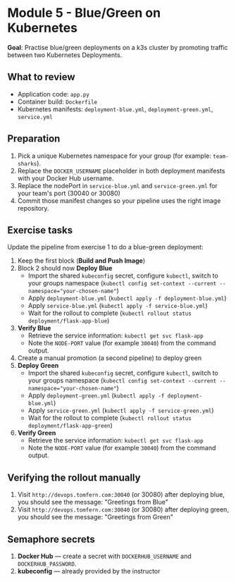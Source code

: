 # Module 5 - Blue/Green on Kubernetes

**Goal**: Practise blue/green deployments on a k3s cluster by promoting traffic between two Kubernetes Deployments.

## What to review

- Application code: `app.py`
- Container build: `Dockerfile`
- Kubernetes manifests: `deployment-blue.yml`, `deployment-green.yml`, `service.yml`

## Preparation

1. Pick a unique Kubernetes namespace for your group (for example: `team-sharks`).
2. Replace the `DOCKER_USERNAME` placeholder in both deployment manifests with your Docker Hub username.
3. Replace the nodePort in `service-blue.yml` and `service-green.yml` for your team's port (30040 or 30080)
4. Commit those manifest changes so your pipeline uses the right image repository.

## Exercise tasks

Update the pipeline from exercise 1 to do a blue-green deployment:

1. Keep the first block (**Build and Push Image**)
2. Block 2 should now **Deploy Blue**
   - Import the shared `kubeconfig` secret, configure `kubectl`, switch to your groups namespace (`kubectl config set-context --current --namespace="your-chosen-name"`)
   - Apply `deployment-blue.yml` (`kubectl apply -f deployment-blue.yml`)
   - Apply `service-blue.yml` (`kubectl apply -f service-blue.yml`)
   - Wait for the rollout to complete (`kubectl rollout status deployment/flask-app-blue`)
3. **Verify Blue**
   - Retrieve the service information: `kubectl get svc flask-app`
   - Note the `NODE-PORT` value (for example `30040`) from the command output.
4. Create a manual promotion (a second pipeline) to deploy green
5. **Deploy Green**
   - Import the shared `kubeconfig` secret, configure `kubectl`, switch to your groups namespace (`kubectl config set-context --current --namespace="your-chosen-name"`)
   - Apply `deployment-green.yml` (`kubectl apply -f deployment-blue.yml`)
   - Apply `service-green.yml` (`kubectl apply -f service-green.yml`)
   - Wait for the rollout to complete (`kubectl rollout status deployment/flask-app-green`)
6. **Verify Green**
   - Retrieve the service information: `kubectl get svc flask-app`
   - Note the `NODE-PORT` value (for example `30040`) from the command output.

## Verifying the rollout manually

1. Visit `http://devops.tomfern.com:30040` (or 30080) after deploying blue, you should see the message: "Greetings from Blue"
2. Visit `http://devops.tomfern.com:30040` (or 30080) after deploying green, you should see the message: "Greetings from Green"

## Semaphore secrets

1. **Docker Hub** — create a secret with `DOCKERHUB_USERNAME` and `DOCKERHUB_PASSWORD`.
2. **kubeconfig** — already provided by the instructor
